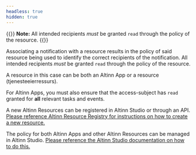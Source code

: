 ```yaml
---
headless: true
hidden: true
---
```


{{<notice info>}} 
**Note:** All intended recipients _must_ be granted `read` through the policy of the resource. 
{{</notice>}}


Associating a notification with a resource results in the policy of said resource being used to identify 
the correct recipients of the notification. All intended recipients _must_ be granted `read` through the policy of the
resource. 

A resource in this case can be both an Altinn App or a resource (tjenesteeierressurs).

For Altinn Apps, you must also ensure that the access-subject has `read` granted for __all__  relevant tasks and events. 

A new Altinn Resources can be registered in Altinn Studio or through an API.
[Please reference Altinn Resource Registry for instructions on how to create a new resource.](/authorization/what-do-you-get/resourceregistry/)

The policy for both Altinn Apps and other Altinn Resources can be managed in Altinn Studio. 
[Please reference the Altinn Studio documentation on how to do this.](altinn-studio)
